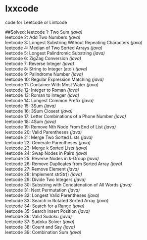 # lxxcode
code for Leetcode or Lintcode

##Solved:
leetcode 1: Two Sum *(java)*  
leetcode 2: Add Two Numbers *(java)*  
leetcode 3: Longest Substring Without Repeating Characters *(java)*  
leetcode 4: Median of Two Sorted Arrays *(java)*  
leetcode 5: Longest Palindromic Substring *(java)*  
leetcode 6: ZigZag Conversion *(java)*  
leetcode 7: Reverse Integer *(java)*  
leetcode 8: String to Integer (atoi) *(java)*  
leetcode 9: Palindrome Number *(java)*  
leetcode 10: Regular Expression Matching *(java)*  
leetcode 11: Container With Most Water *(java)*  
leetcode 12: Integer to Roman *(java)*  
leetcode 13: Roman to Integer *(java)*  
leetcode 14: Longest Common Prefix *(java)*  
leetcode 15: 3Sum *(java)*  
leetcode 16: 3Sum Closest *(java)*  
leetcode 17: Letter Combinations of a Phone Number *(java)*  
leetcode 18: 4Sum *(java)*  
leetcode 19: Remove Nth Node From End of List *(java)*  
leetcode 20: Valid Parentheses *(java)*  
leetcode 21: Merge Two Sorted Lists *(java)*  
leetcode 22: Generate Parentheses *(java)*  
leetcode 23: Merge k Sorted Lists *(java)*  
leetcode 24: Swap Nodes in Pairs *(java)*  
leetcode 25: Reverse Nodes in k-Group *(java)*  
leetcode 26: Remove Duplicates from Sorted Array *(java)*  
leetcode 27: Remove Element *(java)*  
leetcode 28: Implement strStr() *(java)*  
leetcode 29: Divide Two Integers *(java)*  
leetcode 30: Substring with Concatenation of All Words *(java)*  
leetcode 31: Next Permutation *(java)*  
leetcode 32: Longest Valid Parentheses *(java)*  
leetcode 33: Search in Rotated Sorted Array *(java)*  
leetcode 34: Search for a Range *(java)*  
leetcode 35: Search Insert Position *(java)*  
leetcode 36: Valid Sudoku *(java)*  
leetcode 37: Sudoku Solver *(java)*  
leetcode 38: Count and Say *(java)*  
leetcode 39: Combination Sum *(java)*  
